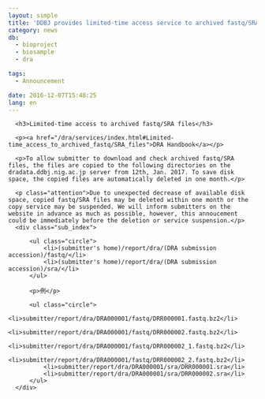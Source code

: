 ```yaml
---
layout: simple
title: 'DDBJ provides limited-time access service to archived fastq/SRA files'
category: news
db:
  - bioproject
  - biosample
  - dra

tags:
  - Announcement

date: 2016-12-07T15:48:25
lang: en
---
```


      <h3>Limited-time access to archived fastq/SRA files</h3>

      <p><a href="/dra/services/index.html#Limited-time_access_to_archived_fastq/SRA_files">DRA Handbook</a></p>

      <p>To allow submitter to download and check archived fastq/SRA files, the files are copied to the following directories on the dradata.ddbj.nig.ac.jp server from 12th, Jan. 2017. To save disk space, the copied files are automatically deleted in one month.</p>

      <p class="attention">Due to unexpected decrease of available disk space, copied fastq/SRA files may be deleted within one month or the copy service may be suspended. We will inform submitters on the website in advance as much as possible, however, this annoucement could be immediately before the deletion or service suspension.</p>
      <div class="sub_index">

          <ul class="circle">
              <li>(submitter's home)/report/dra/(DRA submission accession)/fastq/</li>
              <li>(submitter's home)/report/dra/(DRA submission accession)/sra/</li>
          </ul>

          <p>例</p>

          <ul class="circle">
              <li>submitter/report/dra/DRA000001/fastq/DRR000001.fastq.bz2</li>
              <li>submitter/report/dra/DRA000001/fastq/DRR000002.fastq.bz2</li>
              <li>submitter/report/dra/DRA000001/fastq/DRR000002_1.fastq.bz2</li>
              <li>submitter/report/dra/DRA000001/fastq/DRR000002_2.fastq.bz2</li>
              <li>submitter/report/dra/DRA000001/sra/DRR000001.sra</li>
              <li>submitter/report/dra/DRA000001/sra/DRR000002.sra</li>
          </ul>
      </div>
